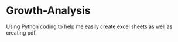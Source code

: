 # Growth-Analysis
Using Python coding to help me easily create excel sheets as well as creating pdf. 
